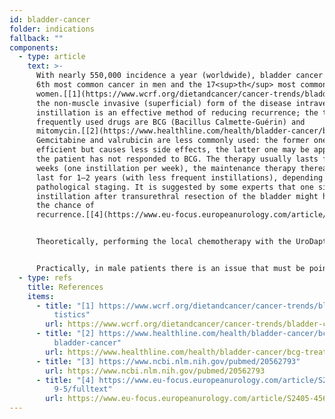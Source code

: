 ```yaml
---
id: bladder-cancer
folder: indications
fallback: ""
components:
  - type: article
    text: >-
      With nearly 550,000 incidence a year (worldwide), bladder cancer is the
      6th most common cancer in men and the 17<sup>th</sup> most common in
      women.[[1](https://www.wcrf.org/dietandcancer/cancer-trends/bladder-cancer-statistics)] In
      the non-muscle invasive (superficial) form of the disease intravesical
      instillation is an effective method of reducing recurrence; the two most
      frequently used drugs are BCG (Bacillus Calmette-Guérin) and
      mitomycin.[[2](https://www.healthline.com/health/bladder-cancer/bcg-treatment-for-bladder-cancer),[3](https://www.ncbi.nlm.nih.gov/pubmed/20562793)]
      Gemcitabine and valrubicin are less commonly used: the former one is less
      efficient but causes less side effects, the latter one may be applied if
      the patient has not responded to BCG. The therapy usually lasts for six
      weeks (one instillation per week), the maintenance therapy thereafter may
      last for 1–2 years (with less frequent instillations), depending on the
      pathological staging. It is suggested by some experts that one single
      instillation after transurethral resection of the bladder might help lower
      the chance of
      recurrence.[[4](https://www.eu-focus.europeanurology.com/article/S2405-4569(18)30189-5/fulltext)]


      Theoretically, performing the local chemotherapy with the UroDapter® would be beneficial because the drug would affect the urethra, too, where neoimplantation of tumorous cells could occur. Further clinical trials are needed to certificate this indication.


      Practically, in male patients there is an issue that must be pointed out. In case the urethral pressure is high, the drug may enter the spermatic cord and reach the gonads, too. To assess the risks and the precise effect of the chemotherapeutic drugs on the gonads further research is needed. On the other hand, UroDapter® may be used in  women: because of their different anatomy similar issues shall not emerge.
  - type: refs
    title: References
    items:
      - title: "[1] https://www.wcrf.org/dietandcancer/cancer-trends/bladder-cancer-sta\
          tistics"
        url: https://www.wcrf.org/dietandcancer/cancer-trends/bladder-cancer-statistics
      - title: "[2] https://www.healthline.com/health/bladder-cancer/bcg-treatment-for-\
          bladder-cancer"
        url: https://www.healthline.com/health/bladder-cancer/bcg-treatment-for-bladder-cancer
      - title: "[3] https://www.ncbi.nlm.nih.gov/pubmed/20562793"
        url: https://www.ncbi.nlm.nih.gov/pubmed/20562793
      - title: "[4] https://www.eu-focus.europeanurology.com/article/S2405-4569(18)3018\
          9-5/fulltext"
        url: https://www.eu-focus.europeanurology.com/article/S2405-4569(18)30189-5/fulltext
---
```

